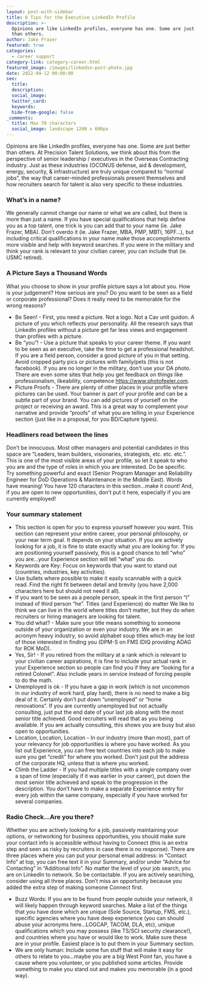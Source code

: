 ```yaml
---
layout: post-with-sidebar
title: 6 Tips for the Executive LinkedIn Profile
description: >-
  Opinions are like LinkedIn profiles, everyone has one. Some are just better
  than others. 
author: Jake Frazer
featured: true
categories:
  - career support
category-link: category-career.html
featured_image: /images/linkedin-post-photo.jpg
date: 2022-04-12 00:00:00
seo:
  title:
  description:
  social_image:
  twitter_card:
  keywords:
  hide-from-google: false
_comments:
  title: Max 70 characters
  social_image: landscape 1200 x 600px
---
```

Opinions are like LinkedIn profiles, everyone has one. Some are just better than others. At Precision Talent Solutions, we think about this from the perspective of senior leadership / executives in the Overseas Contracting industry. Just as these industries (OCONUS defense, aid & development, energy, security, & infrastructure) are truly unique compared to “normal jobs”, the way that career-minded professionals present themselves and how recruiters search for talent is also very specific to these industries.

### What’s in a name?

We generally cannot change our name or what we are called, but there is more than just a name. If you have special qualifications that help define you as a top talent, one trick is you can add that to your name (ie. Jake Frazer, MBA). Don’t overdo it (ie. Jake Frazer, MBA, PMP, MBTI, 16PF…), but including critical qualifications in your name make those accomplishments more visible and help with keyword searches. If you were in the military and think your rank is relevant to your civilian career, you can include that (ie. USMC retired).

### A Picture Says a Thousand Words

What you choose to show in your profile picture says a lot about you. How is your judgement? How serious are you? Do you want to be seen as a field or corporate professional? Does it really need to be memorable for the wrong reasons?

* Be Seen! - First, you need a picture. Not a logo. Not a Cav unit guidon. A picture of you which reflects your personality. All the research says that LinkedIn profiles without a picture get far less views and engagement than profiles with a picture.
* Be “you”! - Use a picture that speaks to your career theme. If you want to be seen as an executive, take the time to get a professional headshot. If you are a field person, consider a good picture of you in that setting. Avoid cropped party pics or pictures with family/pets (this is not facebook). If you are no longer in the military, don’t use your DA photo. There are even some sites that help you get feedback on things like professionalism, likeability, competence https://www.photofeeler.com.
* Picture Proofs - There are plenty of other places in your profile where pictures can be used. Your banner is part of your profile and can be a subtle part of your brand. You can add pictures of yourself on the project or receiving an award. This is a great way to complement your narrative and provide “proofs” of what you are telling in your Experience section (just like in a proposal, for you BD/Capture types).

### Headliners read between the lines

Don’t be innocuous. Most other managers and potential candidates in this space are “Leaders, team builders, visionaries, strategists, etc. etc. etc.”. This is one of the most visible areas of your profile, so let it speak to who you are and the type of roles in which you are interested. Do be specific. Try something powerful and exact (Senior Program Manager and Reliability Engineer for DoD Operations & Maintenance in the Middle East). Words have meaning! You have 120 characters in this section…make it count! And, if you are open to new opportunities, don’t put it here, especially if you are currently employed!

### Your summary statement

* This section is open for you to express yourself however you want. This section can represent your entire career, your personal philosophy, or your near term goal. It depends on your situation. If you are actively looking for a job, it is fine to state exactly what you are looking for. If you are positioning yourself passively, this is a good chance to tell “who” you are…your Experience section will tell “what” you do.
* Keywords are Key: Focus on keywords that you want to stand out (countries, industries, key activities).
* Use bullets where possible to make it easily scannable with a quick read. Find the right fit between detail and brevity (you have 2,000 characters here but should not need it all).
* If you want to be seen as a people person, speak in the first person “I” instead of third person “he”. Titles (and Experience) do matter We like to think we can live in the world where titles don’t matter, but they do when recruiters or hiring managers are looking for talent.
* You did what? - Make sure your title means something to someone outside of your organization or even your industry. We are in an acronym heavy industry, so avoid alphabet soup titles which may be lost of those interested in finding you (DPM-S on FMS IDIQ providing ADAG for ROK MoD).
* Yes, Sir! - If you retired from the military at a rank which is relevant to your civilian career aspirations, it is fine to include your actual rank in your Experience section so people can find you if they are “looking for a retired Colonel”. Also include years in service instead of forcing people to do the math.
* Unemployed is ok - If you have a gap in work (which is not uncommon in our industry of work hard, play hard), there is no need to make a big deal of it. Certainly don’t put down “unemployed” or “home renovations”. If you are currently unemployed but not actually consulting, just put the end date of your last job along with the most senior title achieved. Good recruiters will read that as you being available. If you are actually consulting, this shows you are busy but also open to opportunities.
* Location, Location, Location - In our industry (more than most), part of your relevancy for job opportunities is where you have worked. As you list out Experience, you can free text countries into each job to make sure you get “credit” for where you worked. Don't just put the address of the corporate HQ, unless that is where you worked.
* Climb the Ladder - If you had multiple titles with a single company over a span of time (especially if it was earlier in your career), put down the most senior title achieved and speak to the progression in the description. You don’t have to make a separate Experience entry for every job within the same company, especially if you have worked for several companies.

### Radio Check…Are you there?

Whether you are actively looking for a job, passively maintaining your options, or networking for business opportunities, you should make sure your contact info is accessible without having to Connect (this is an extra step and seen as risky by recruiters in case there is no response). There are three places where you can put your personal email address: in “Contact Info” at top, you can free text it in your Summary, and/or under “Advice for Contacting” in “Additional Info”. No matter the level of your job search, you are on LinkedIn to network. So be contactable. If you are actively searching, consider using all three places. Don’t miss an opportunity because you added the extra step of making someone Connect first.

* Buzz Words: If you are to be found from people outside your network, it will likely happen through keyword searches. Make a list of the things that you have done which are unique (Sole Source, Startup, FMS, etc.), specific agencies where you have deep experience (you can should abuse your acronyms here…LOGCAP, TACOM, DLA, etc), unique qualifications which you may possess (like TS/SCI security clearance!), and countries where you have or would like to work. Make sure these are in your profile. Easiest place is to put them in your Summary section.
* We are only human: Include some fun stuff that will make it easy for others to relate to you…maybe you are a big West Point fan, you have a cause where you volunteer, or you published some articles. Provide something to make you stand out and makes you memorable (in a good way).